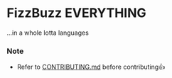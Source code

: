 # FizzBuzz EVERYTHING

...in a whole lotta languages


### Note
- Refer to [CONTRIBUTING.md](https://github.com/virejdasani/FizzBuzz-EVERYTHING/blob/master/CONTRIBUTING.md) before contributing👍
